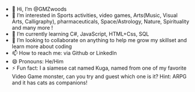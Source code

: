 - 👋 Hi, I’m @GMZwoods
- 👀 I’m interested in Sports activities, video games, Arts(Music, Visual Arts, Calligraphy), pharmaceuticals, Space/Astrology, Nature, Spirituality and many more !  
- 🌱 I’m currently learning C#, JavaScript, HTML+Css, SQL
- 💞️ I’m looking to collaborate on anything to help me grow my skillset and learn more about coding
- 📫 How to reach me: via Github or LinkedIn
- 😄 Pronouns: He/Him 
- ⚡ Fun fact: I a siamese cat named Kuga, named from one of my favorite Video Game monster, can you try and guest which one is it? Hint: ARPG and it has cats as companions!

<!---
GMZwoods/GMZwoods is a ✨ special ✨ repository because its `README.md` (this file) appears on your GitHub profile.
You can click the Preview link to take a look at your changes.
--->
